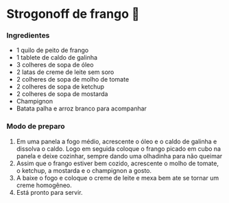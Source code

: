 # Strogonoff de frango :chicken:

### Ingredientes

- 1 quilo de peito de frango 
- 1 tablete de caldo de galinha 
- 3 colheres de sopa de óleo
- 2 latas de creme de leite sem soro
- 2 colheres de sopa de molho de tomate
- 2 colheres de sopa de ketchup
- 2 colheres de sopa de mostarda
- Champignon
- Batata palha e arroz branco para acompanhar

### Modo de preparo

1. Em uma panela a fogo médio, acrescente o óleo e o caldo de galinha e dissolva o caldo. Logo em seguida coloque o frango picado em cubo na panela e deixe cozinhar, sempre dando uma olhadinha para não queimar 
2. Assim que o frango estiver bem cozido, acrescente o molho de tomate, o ketchup, a mostarda e o champignon a gosto.
3. A baixe o fogo e coloque o creme de leite e mexa bem ate se tornar um creme homogêneo.
4. Está pronto para servir.



